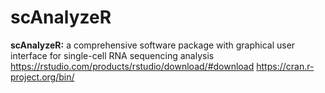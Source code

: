 #                                                              scAnalyzeR
**scAnalyzeR:** a comprehensive software package with graphical user interface for single-cell RNA sequencing analysis	
https://rstudio.com/products/rstudio/download/#download
https://cran.r-project.org/bin/
